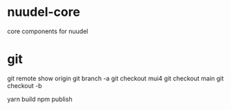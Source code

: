 # nuudel-core

core components for nuudel

# git

git remote show origin
git branch -a
git checkout mui4
git checkout main
git checkout -b <newbranch>

yarn build
npm publish
